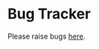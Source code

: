 # Bug Tracker

Please raise bugs [here](https://github.com/ScottHelme/securityheaders-bugs/issues).
